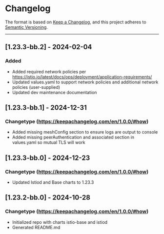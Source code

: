 # Changelog

The format is based on [Keep a Changelog](https://keepachangelog.com/en/1.0.0/), and this project adheres to [Semantic Versioning](https://semver.org/spec/v2.0.0.html).

---
## [1.23.3-bb.2] - 2024-02-04

### Added

- Added required network policies per https://istio.io/latest/docs/ops/deployment/application-requirements/
- Updated values.yaml to support network policies and additional network policies (user-supplied)
- Updated dev maintenance documentation

## [1.23.3-bb.1] - 2024-12-31

### Changetype (<https://keepachangelog.com/en/1.0.0/#how>)

- Added missing meshConfig section to ensure logs are output to console
- Added missing peerAuthentication and associated section in values.yaml so mutual TLS will work

## [1.23.3-bb.0] - 2024-12-23

### Changetype (<https://keepachangelog.com/en/1.0.0/#how>)

- Updated Istiod and Base charts to 1.23.3


## [1.23.2-bb.0] - 2024-10-28

### Changetype (<https://keepachangelog.com/en/1.0.0/#how>)

- Initialized repo with charts istio-base and istiod
- Generated README.md
